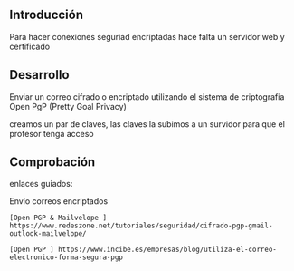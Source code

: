 ## Introducción 
Para hacer conexiones seguriad encriptadas hace falta un servidor web y certificado


## Desarrollo

Enviar un correo cifrado o encriptado utilizando el sistema de criptografia Open PgP (Pretty Goal Privacy)


creamos un par de claves, las claves la subimos a un survidor para que el profesor tenga acceso


## Comprobación


enlaces guiados:

Envío correos encriptados 

 

    [Open PGP & Mailvelope ] https://www.redeszone.net/tutoriales/seguridad/cifrado-pgp-gmail-outlook-mailvelope/ 

    [Open PGP ] https://www.incibe.es/empresas/blog/utiliza-el-correo-electronico-forma-segura-pgp 


